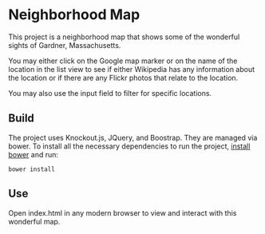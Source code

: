 # Neighborhood Map

This project is a neighborhood map that shows some of the wonderful sights of
Gardner, Massachusetts.

You may either click on the Google map marker or on the name of the location in
the list view to see if either Wikipedia has any information about the location
or if there are any Flickr photos that relate to the location.

You may also use the input field to filter for specific locations.

## Build

The project uses Knockout.js, JQuery, and Boostrap. They are managed via bower.
To install all the necessary dependencies to run the project,
[install bower](http://http://bower.io/) and run:

`bower install`

## Use

Open index.html in any modern browser to view and interact with this wonderful map.
